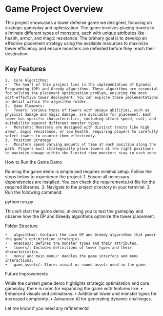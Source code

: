 # Game Project Overview

This project showcases a tower defense game we designed, focusing on strategic gameplay and optimization. The game involves placing towers to eliminate different types of monsters, each with unique attributes like health, armor, and magic resistance. The primary goal is to develop an effective placement strategy using the available resources to maximize tower efficiency and ensure monsters are defeated before they reach their destination.

## Key Features

	1.	Core Algorithms:
	•	The heart of this project lies in the implementation of Dynamic Programming (DP) and Greedy algorithms. These algorithms are essential for solving the placement optimization problem, ensuring the most cost-effective tower deployment. You can explore these implementations in detail within the algorithm folder.
	2.	Game Elements:
	•	Towers: Various types of towers with unique abilities, such as physical damage and magic damage, are available for placement. Each tower has specific characteristics, including attack speed, cost, and suitability against different monster types.
	•	Monsters: Monsters are designed with distinct traits like high armor, magic resistance, or low health, requiring players to carefully select towers to counter them effectively.
	3.	Position Strategy:
	•	Monsters spend varying amounts of time at each position along the path. Players must strategically place towers at the right positions to maximize damage within the limited time monsters stay in each zone.

How to Run the Game Demo

Running the game demo is simple and requires minimal setup. Follow the steps below to experience the project:
	1.	Ensure all necessary dependencies are installed. You can check the requirements.txt file for the required libraries.
	2.	Navigate to the project directory in your terminal.
	3.	Run the following command:

python run.py

This will start the game demo, allowing you to test the gameplay and observe how the DP and Greedy algorithms optimize the tower placement.

Folder Structure

	•	algorithm/: Contains the core DP and Greedy algorithms that power the game’s optimization strategies.
	•	enemies/: Defines the monster types and their attributes.
	•	towers/: Includes definitions of tower types and their characteristics.
	•	menu/ and main_menu/: Handles the game interface and menu interactions.
	•	game_assets/: Stores visual or sound assets used in the game.

Future Improvements

While the current game demo highlights strategic optimization and core gameplay, there is room for expanding the game with features like:
	•	Enhanced visuals and animations.
	•	Additional tower and monster types for increased complexity.
	•	Advanced AI for generating dynamic challenges.

Let me know if you need any refinements!
